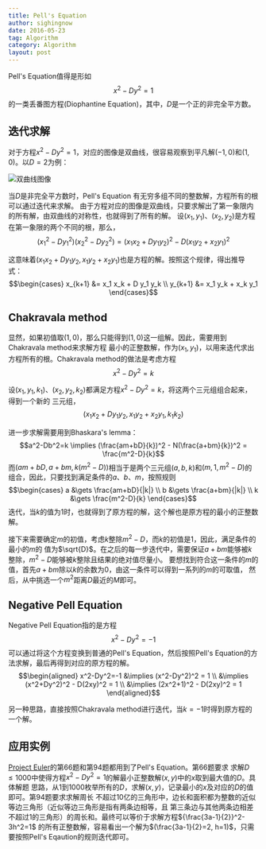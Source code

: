 ```yaml
---
title: Pell's Equation
author: sighingnow
date: 2016-05-23
tag: Algorithm
category: Algorithm
layout: post
---
```


Pell's Equation值得是形如 $$x^2-Dy^2=1$$
的一类丢番图方程(Diophantine Equation)，其中，$D$是一个正的非完全平方数。

<!--more-->

迭代求解
-------

对于方程$x^2-Dy^2=1$，对应的图像是双曲线，很容易观察到平凡解$(-1, 0)$和$(1, 0)$。以$D = 2$为例：

![双曲线图像]({{site.url}}/resource/pell_equation/pell_hyperbola.png)

当$D$是非完全平方数时，Pell's Equation 有无穷多组不同的整数解，方程所有的根可以通过迭代来求解。
由于方程对应的图像是双曲线，只要求解出了第一象限内的所有解，由双曲线的对称性，也就得到了所有的解。
设$(x_1, y_1)$、$(x_2, y_2)$是方程在第一象限的两个不同的根，那么，
$$(x_1^2-Dy_1^2)(x_2^2-Dy_2^2)=(x_1x_2+Dy_1y_2)^2-D(x_1y_2+x_2y_1)^2$$

这意味着$(x_1x_2+Dy_1y_2, x_1y_2+x_2y_1)$也是方程的解。按照这个规律，得出推导式：
$$\begin{cases} x_{k+1} &= x_1 x_k + D y_1 y_k \\
                y_{k+1} &= x_1 y_k + x_k y_1 \end{cases}$$

Chakravala method
-----------------

显然，如果初值取$(1, 0)$，那么只能得到$(1, 0)$这一组解。因此，需要用到Chakravala method来求解方程
最小的正整数解，作为$(x_1, y_1)$，以用来迭代求出方程所有的根。Chakravala method的做法是考虑方程
$$x^2-Dy^2=k$$

设$(x_1, y_1, k_1)$、$(x_2, y_2, k_2)$都满足方程$x^2-Dy^2=k$，将这两个三元组组合起来，得到一个新的
三元组，$$(x_1x_2+Dy_1y_2, x_1y_2+x_2y_1, k_1k_2)$$

进一步求解需要用到Bhaskara's lemma：$$a^2-Db^2=k \implies (\frac{am+bD}{k})^2 - N(\frac{a+bm}{k})^2 = \frac{m^2-D}{k}$$
而$(am+bD, a+bm, k(m^2-D))$相当于是两个三元组$(a, b, k)$和$(m, 1, m^2-D)$的组合，因此，只要找到满足条件的$a$、$b$、$m$，按照规则
$$\begin{cases} a &\gets \frac{am+bD}{|k|} \\
                b &\gets \frac{a+bm}{|k|} \\
                k &\gets \frac{m^2-D}{k} \end{cases}$$
迭代，当$k$的值为$1$时，也就得到了原方程的解，这个解也是原方程的最小的正整数解。

接下来需要确定$m$的初值，考虑$k$整除$m^2-D$，而$k$的初值是$1$，因此，满足条件的最小的$m$的
值为$\sqrt{D}$。在之后的每一步迭代中，需要保证$a+bm$能够被$k$整除，$m^2-D$能够被$k$整除且结果的绝对值尽量小。
要想找到符合这一条件的$m$的值，首先$a+bm$除以$k$的余数为$0$，由这一条件可以得到一系列的$m$的可取值，
然后，从中挑选一个$m^2$距离$D$最近的$M$即可。

Negative Pell Equation
-----------------------

Negative Pell Equation指的是方程$$x^2-Dy^2=-1$$
可以通过将这个方程变换到普通的Pell's Equation，然后按照Pell's Equation的方法求解，最后再得到对应的原方程的解。
$$\begin{aligned} x^2-Dy^2=-1 &\implies (x^2-Dy^2)^2 = 1 \\
                          &\implies (x^2+Dy^2)^2 - D(2xy)^2 = 1 \\
                          &\implies (2x^2+1)^2 - D(2xy)^2 = 1 \end{aligned}$$

另一种思路，直接按照Chakravala method进行迭代，当$k=-1$时得到原方程的一个解。

应用实例
--------

[Project Euler](https://projecteuler.net/)的第66题和第94题都用到了Pell's Equation。第66题要求
求解$D \le 1000$中使得方程$x^2-Dy^2=1$的解最小正整数解$(x, y)$中的$x$取到最大值的$D$。具体解题
思路，从$1$到$1000$枚举所有的$D$，求解$(x, y)$，记录最小的$x$及对应的$D$的值即可。第94题要求求解周长
不超过10亿的三角形中，边长和面积都为整数的近似等边三角形（近似等边三角形是指有两条边相等，且
第三条边与其他两条边相差不超过$1$的三角形）的周长和。最终可以等价于求解方程${\frac{3a-1}{2}}^2-3h^2=1$
的所有正整数解，容易看出一个解为$(\frac{3a-1}{2}=2, h=1)$，只需要按照Pell's Eqaution的规则迭代即可。

<!--TODO: http://blog.dreamshire.com/project-euler-66-solution/ 给出了一个极其Tricky的实现。-->

